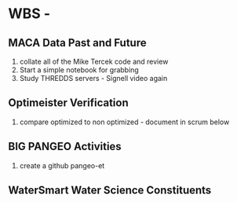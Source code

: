 # WBS - 

## MACA Data Past and Future


1. collate all of the Mike Tercek code and review
2. Start a simple notebook for grabbing
3. Study THREDDS servers - Signell video again


## Optimeister Verification

1. compare optimized to non optimized - document in scrum below


## BIG PANGEO Activities

1. create a github pangeo-et 


## WaterSmart Water Science Constituents


